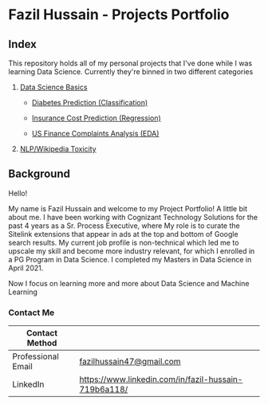 # **Fazil Hussain - Projects Portfolio**

## 

## **Index**

This repository holds all of my personal projects that I've done while I was
learning Data Science. Currently they're binned in two different categories

1.  [Data Science
    Basics](https://github.com/FazilH/Personal-Projects/tree/master/Data%20Science%20Basics)

    -   [Diabetes Prediction
        (Classification)](https://github.com/FazilH/Personal-Projects/tree/master/Data%20Science%20Basics/Diabetes%20Prediction%20(Classification))

    -   [Insurance Cost Prediction
        (Regression)](https://github.com/FazilH/Personal-Projects/tree/master/Data%20Science%20Basics/Insurance%20Cost%20Prediction%20(Regression))

    -   [US Finance Complaints Analysis
        (EDA)](https://github.com/FazilH/Personal-Projects/tree/master/Data%20Science%20Basics/US%20Finance%20Complaints%20Analysis%20(EDA))

2.  [NLP/Wikipedia
    Toxicity](https://github.com/FazilH/Personal-Projects/tree/master/NLP/Wikipedia%20Toxicity)

## **Background**

Hello!

My name is Fazil Hussain and welcome to my Project Portfolio! A little bit about
me. I have been working with Cognizant Technology Solutions for the past 4 years
as a Sr. Process Executive, where My role is to curate the Sitelink extensions
that appear in ads at the top and bottom of Google search results. My current
job profile is non-technical which led me to upscale my skill and become more
industry relevant, for which I enrolled in a PG Program in Data Science. I
completed my Masters in Data Science in April 2021.

Now I focus on learning more and more about Data Science and Machine Learning

### 

### **Contact Me**

| **Contact Method** |                                                             |
|--------------------|-------------------------------------------------------------|
| Professional Email | [fazilhussain47@gmail.com](mailto:fazilhussain47@gmail.com) |
| LinkedIn           | <https://www.linkedin.com/in/fazil-hussain-719b6a118/>      |
